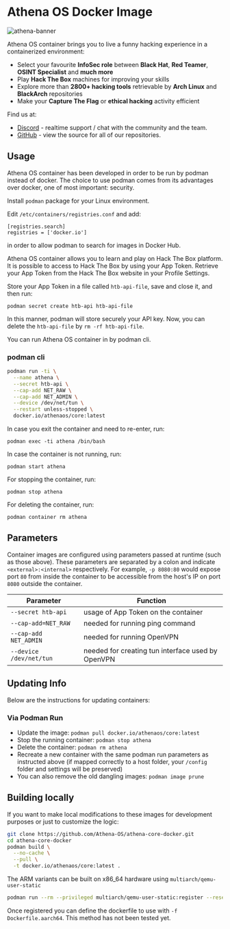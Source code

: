 # Athena OS Docker Image

![athena-banner](https://user-images.githubusercontent.com/83867734/221656804-51b13a4f-876b-4ca8-856e-288d2209a949.png)


Athena OS container brings you to live a funny hacking experience in a containerized environment:

* Select your favourite **InfoSec role** between **Black Hat**, **Red Teamer**, **OSINT Specialist** and **much more**
* Play **Hack The Box** machines for improving your skills
* Explore more than **2800+ hacking tools** retrievable by **Arch Linux** and **BlackArch** repositories
* Make your **Capture The Flag** or **ethical hacking** activity efficient

Find us at:

* [Discord](https://discord.gg/DNjvQkb5Ad) - realtime support / chat with the community and the team.
* [GitHub](https://github.com/Athena-OS) - view the source for all of our repositories.


## Usage

Athena OS container has been developed in order to be run by podman instead of docker. The choice to use podman comes from its advantages over docker, one of most important: security.

Install `podman` package for your Linux environment.

Edit `/etc/containers/registries.conf` and add:
```
[registries.search]
registries = ['docker.io']
```
in order to allow podman to search for images in Docker Hub.

Athena OS container allows you to learn and play on Hack The Box platform. It is possible to access to Hack The Box by using your App Token. Retrieve your App Token from the Hack The Box website in your Profile Settings.

Store your App Token in a file called `htb-api-file`, save and close it, and then run:

```
podman secret create htb-api htb-api-file
```
In this manner, podman will store securely your API key. Now, you can delete the `htb-api-file` by `rm -rf htb-api-file`.

You can run Athena OS container in by podman cli.

### podman cli

```bash
podman run -ti \
  --name athena \
  --secret htb-api \
  --cap-add NET_RAW \
  --cap-add NET_ADMIN \
  --device /dev/net/tun \
  --restart unless-stopped \
  docker.io/athenaos/core:latest
```

In case you exit the container and need to re-enter, run:
```
podman exec -ti athena /bin/bash
```
In case the container is not running, run:
```
podman start athena
```

For stopping the container, run:
```
podman stop athena
```

For deleting the container, run:
```
podman container rm athena
```

## Parameters

Container images are configured using parameters passed at runtime (such as those above). These parameters are separated by a colon and indicate `<external>:<internal>` respectively. For example, `-p 8080:80` would expose port `80` from inside the container to be accessible from the host's IP on port `8080` outside the container.

| Parameter | Function |
| ---- | --- |
| `--secret htb-api` | usage of App Token on the container |
| `--cap-add=NET_RAW ` | needed for running ping command |
| `--cap-add NET_ADMIN` | needed for running OpenVPN |
| `--device /dev/net/tun` | needed for creating tun interface used by OpenVPN |

## Updating Info

Below are the instructions for updating containers:

### Via Podman Run

* Update the image: `podman pull docker.io/athenaos/core:latest`
* Stop the running container: `podman stop athena`
* Delete the container: `podman rm athena`
* Recreate a new container with the same podman run parameters as instructed above (if mapped correctly to a host folder, your `/config` folder and settings will be preserved)
* You can also remove the old dangling images: `podman image prune`

## Building locally

If you want to make local modifications to these images for development purposes or just to customize the logic:

```bash
git clone https://github.com/Athena-OS/athena-core-docker.git
cd athena-core-docker
podman build \
  --no-cache \
  --pull \
  -t docker.io/athenaos/core:latest .
```

The ARM variants can be built on x86_64 hardware using `multiarch/qemu-user-static`

```bash
podman run --rm --privileged multiarch/qemu-user-static:register --reset
```

Once registered you can define the dockerfile to use with `-f Dockerfile.aarch64`. This method has not been tested yet.
